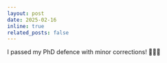 ```yaml
---
layout: post
date: 2025-02-16
inline: true
related_posts: false
---
```


I passed my PhD defence with minor corrections! 🎉🥳🎊 